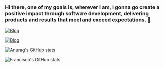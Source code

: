 ### Hi there, one of my goals is, wherever I am, i gonna go create a positive impact through software development, delivering products and results that meet and exceed expectations.  👋

[![Blog](https://img.shields.io/website-up-down-green-red/http/monip.org.svg )](https://franciscovaladares.github.io/)


[![Blog](https://img.shields.io/badge/LinkedIn-0077B5?style=for-the-badge&logo=linkedin&logoColor=white)](https://www.linkedin.com/in/fnrv/)

 
[![Anurag's GitHub stats](https://github-readme-stats.vercel.app/api?username=anuraghazra)](https://github.com/anuraghazra/github-readme-stats)
 
![Francisco's GitHub stats](https://github-readme-stats.vercel.app/api?username=anuraghazra&show_icons=true&theme=radical)


<!--
**FranciscoValadares/FranciscoValadares** is a ✨ _special_ ✨ repository because its `README.md` (this file) appears on your GitHub profile.

Here are some ideas to get you started:

- 🔭 I’m currently working on ...
- 🌱 I’m currently learning ...
- 👯 I’m looking to collaborate on ...
- 🤔 I’m looking for help with ...
- 💬 Ask me about ...
- 📫 How to reach me: ...
- 😄 Pronouns: ...
- ⚡ Fun fact: ...
-->
 